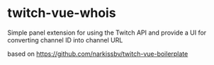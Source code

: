 # twitch-vue-whois

Simple panel extension for using the Twitch API and provide a UI for converting channel ID into channel URL

based on https://github.com/narkissbv/twitch-vue-boilerplate
